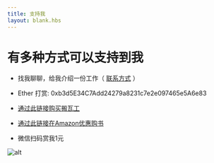 ```yaml
---
title: 支持我
layout: blank.hbs
---
```

# 有多种方式可以支持到我

* 找我聊聊，给我介绍一份工作（ [联系方式](/about) ）
* Ether 打赏: 0xb3d5E34C7Add24279a8231c7e2e097465e5A6e83

* [通过此链接购买搬瓦工](https://bandwagonhost.com/aff.php?aff=12734)

* <a target="_blank" href="https://amazon.cn/b?_encoding=UTF8&tag=nshen121&linkCode=ur2&linkId=67171da58201aece5fce3982bce09114&camp=536&creative=3200&node=658390051">通过此链接在Amazon优惠购书</a><img src="//ir-cn.amazon-adsystem.com/e/ir?t=nshen121&l=ur2&o=28" width="1" height="1" border="0" alt="" style="border:none !important; margin:0px !important;" />

* 微信扫码赏我1元

![alt](/image/weixin.jpg)
